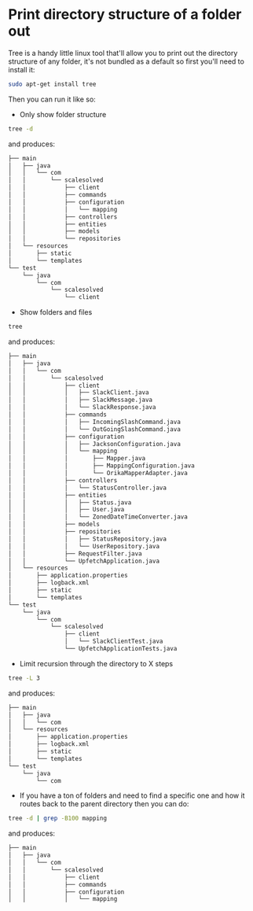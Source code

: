 # Print directory structure of a folder out

Tree is a handy little linux tool that'll allow you to print out the directory structure of any folder, it's not bundled as a default so first you'll need to install it:

```bash
sudo apt-get install tree
```

Then you can run it like so:

* Only show folder structure

```bash
tree -d
```

and produces:

```bash
├── main
│   ├── java
│   │   └── com
│   │       └── scalesolved
│   │           ├── client
│   │           ├── commands
│   │           ├── configuration
│   │           │   └── mapping
│   │           ├── controllers
│   │           ├── entities
│   │           ├── models
│   │           └── repositories
│   └── resources
│       ├── static
│       └── templates
└── test
    └── java
        └── com
            └── scalesolved
                └── client
```

* Show folders and files

```bash
tree
```

and produces:

```bash
├── main
│   ├── java
│   │   └── com
│   │       └── scalesolved
│   │           ├── client
│   │           │   ├── SlackClient.java
│   │           │   ├── SlackMessage.java
│   │           │   └── SlackResponse.java
│   │           ├── commands
│   │           │   ├── IncomingSlashCommand.java
│   │           │   └── OutGoingSlashCommand.java
│   │           ├── configuration
│   │           │   ├── JacksonConfiguration.java
│   │           │   └── mapping
│   │           │       ├── Mapper.java
│   │           │       ├── MappingConfiguration.java
│   │           │       └── OrikaMapperAdapter.java
│   │           ├── controllers
│   │           │   └── StatusController.java
│   │           ├── entities
│   │           │   ├── Status.java
│   │           │   ├── User.java
│   │           │   └── ZonedDateTimeConverter.java
│   │           ├── models
│   │           ├── repositories
│   │           │   ├── StatusRepository.java
│   │           │   └── UserRepository.java
│   │           ├── RequestFilter.java
│   │           └── UpfetchApplication.java
│   └── resources
│       ├── application.properties
│       ├── logback.xml
│       ├── static
│       └── templates
└── test
    └── java
        └── com
            └── scalesolved
                ├── client
                │   └── SlackClientTest.java
                └── UpfetchApplicationTests.java
```

* Limit recursion through the directory to X steps

```bash
tree -L 3
```

and produces:

```bash
├── main
│   ├── java
│   │   └── com
│   └── resources
│       ├── application.properties
│       ├── logback.xml
│       ├── static
│       └── templates
└── test
    └── java
        └── com
```

* If you have a ton of folders and need to find a specific one and how it routes back to the parent directory then you can do:

```bash
tree -d | grep -B100 mapping

```

and produces:

```bash
├── main
│   ├── java
│   │   └── com
│   │       └── scalesolved
│   │           ├── client
│   │           ├── commands
│   │           ├── configuration
│   │           │   └── mapping
```




